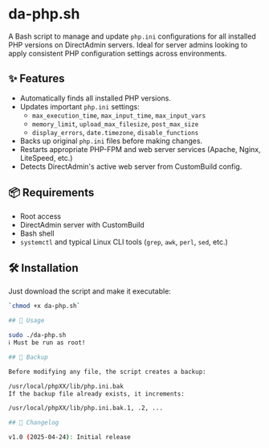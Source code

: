# da-php.sh

A Bash script to manage and update `php.ini` configurations for all installed PHP versions on DirectAdmin servers. Ideal for server admins looking to apply consistent PHP configuration settings across environments.

## ✨ Features

- Automatically finds all installed PHP versions.
- Updates important `php.ini` settings:
  - `max_execution_time`, `max_input_time`, `max_input_vars`
  - `memory_limit`, `upload_max_filesize`, `post_max_size`
  - `display_errors`, `date.timezone`, `disable_functions`
- Backs up original `php.ini` files before making changes.
- Restarts appropriate PHP-FPM and web server services (Apache, Nginx, LiteSpeed, etc.)
- Detects DirectAdmin's active web server from CustomBuild config.

## 📦 Requirements

- Root access
- DirectAdmin server with CustomBuild
- Bash shell
- `systemctl` and typical Linux CLI tools (`grep`, `awk`, `perl`, `sed`, etc.)

## 🛠️ Installation

Just download the script and make it executable:
```bash
`chmod +x da-php.sh`

## 🚀 Usage

sudo ./da-php.sh
ℹ️ Must be run as root!

## 📂 Backup

Before modifying any file, the script creates a backup:

/usr/local/phpXX/lib/php.ini.bak
If the backup file already exists, it increments:

/usr/local/phpXX/lib/php.ini.bak.1, .2, ...

## 📝 Changelog

v1.0 (2025-04-24): Initial release

